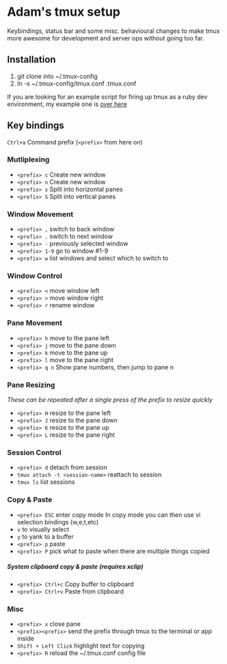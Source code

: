 Adam's tmux setup
=================
Keybindings, status bar and some misc. behavioural changes to make tmux more
awesome for development and server ops without going too far.

Installation
------------
1. git clone into ~/.tmux-config
2. ln -s ~/.tmux-config/tmux.conf .tmux.conf

If you are looking for an example script for firing up tmux as a ruby dev environment, my example one is [over here](http://github.com/AdamWhittingham/pastebit/blob/master/develop.sh)

Key bindings
------------
``Ctrl+a`` Command prefix (``<prefix>`` from here on)

### Mutliplexing
* ``<prefix> c`` Create new window
* ``<prefix> n`` Create new window
* ``<prefix> s`` Split into horizontal panes
* ``<prefix> S`` Split into vertical panes

### Window Movement
* ``<prefix> ,`` switch to back window
* ``<prefix> .`` switch to next window
* ``<prefix> -`` previously selected window
* ``<prefix> 1-9`` go to window #1-9
* ``<prefix> w`` list windows and select which to switch to

### Window Control
* ``<prefix> <`` move window left
* ``<prefix> >`` move window right
* ``<prefix> r`` rename window

### Pane Movement
* ``<prefix> h`` move to the pane left
* ``<prefix> j`` move to the pane down
* ``<prefix> k`` move to the pane up
* ``<prefix> l`` move to the pane right
* ``<prefix> q n`` Show pane numbers, then jump to pane n

### Pane Resizing
*These can be repeated after a single press of the prefix to resize quickly*
* ``<prefix> H`` resize to the pane left
* ``<prefix> J`` resize to the pane down
* ``<prefix> K`` resize to the pane up
* ``<prefix> L`` resize to the pane right

### Session Control
* ``<prefix> d`` detach from session
* ``tmux attach -t <session-name>`` reattach to session
* ``tmux ls`` list sessions

### Copy & Paste
* ``<prefix> ESC`` enter copy mode
In copy mode you can then use vi selection bindings (w,e,t,etc)
* ``v`` to visually select
* ``y`` to yank to a buffer
* ``<prefix> p`` paste
* ``<prefix> P`` pick what to paste when there are multiple things copied
##### System clipboard copy & paste (requires xclip)
* ``<prefix> Ctrl+c`` Copy buffer to clipboard
* ``<prefix> Ctrl+v`` Paste from clipboard

### Misc
* ``<prefix> x`` close pane
* ``<prefix><prefix>`` send the prefix through tmux to the terminal or app inside
* ``Shift + Left Click`` highlight text for copying
* ``<prefix> R`` reload the ~/.tmux.conf config file
